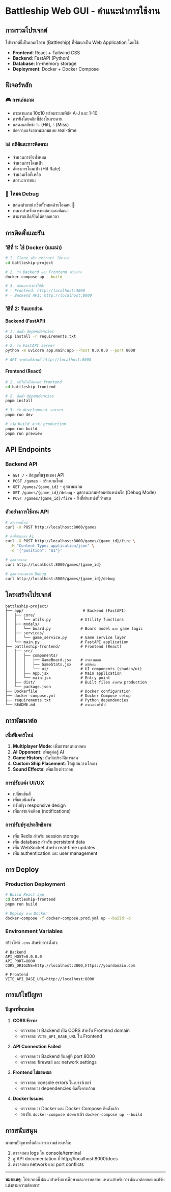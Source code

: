 # Battleship Web GUI - คำแนะนำการใช้งาน

## ภาพรวมโปรเจกต์

โปรเจกต์นี้เป็นเกมเรือรบ (Battleship) ที่พัฒนาเป็น Web Application โดยใช้:
- **Frontend**: React + Tailwind CSS
- **Backend**: FastAPI (Python)
- **Database**: In-memory storage
- **Deployment**: Docker + Docker Compose

## ฟีเจอร์หลัก

### 🎮 การเล่นเกม
- กระดานเกม 10x10 พร้อมระบบพิกัด A-J และ 1-10
- การยิงโดยคลิกที่ช่องในกระดาน
- แสดงผลลัพธ์: 💥 (Hit), 💧 (Miss)
- ข้อความแจ้งสถานะเกมแบบ real-time

### 📊 สถิติและการติดตาม
- จำนวนการยิงทั้งหมด
- จำนวนการโดนเป้า
- อัตราการโดนเป้า (Hit Rate)
- จำนวนเรือที่เหลือ
- สถานะการชนะ

### 🔧 โหมด Debug
- แสดงตำแหน่งเรือทั้งหมดด้วยไอคอน 🚢
- เหมาะสำหรับการทดสอบและพัฒนา
- สามารถเปิด/ปิดได้ตลอดเวลา

## การติดตั้งและรัน

### วิธีที่ 1: ใช้ Docker (แนะนำ)

```bash
# 1. Clone หรือ extract โปรเจกต์
cd battleship-project

# 2. รัน Backend และ Frontend พร้อมกัน
docker-compose up --build

# 3. เปิดเบราว์เซอร์ไปที่:
# - Frontend: http://localhost:3000
# - Backend API: http://localhost:8000
```

### วิธีที่ 2: รันแยกส่วน

#### Backend (FastAPI)
```bash
# 1. ติดตั้ง dependencies
pip install -r requirements.txt

# 2. รัน FastAPI server
python -m uvicorn app.main:app --host 0.0.0.0 --port 8000

# API จะพร้อมใช้งานที่ http://localhost:8000
```

#### Frontend (React)
```bash
# 1. เข้าไปในโฟลเดอร์ frontend
cd battleship-frontend

# 2. ติดตั้ง dependencies
pnpm install

# 3. รัน development server
pnpm run dev

# หรือ build สำหรับ production
pnpm run build
pnpm run preview
```

## API Endpoints

### Backend API
- `GET /` - ข้อมูลพื้นฐานของ API
- `POST /games` - สร้างเกมใหม่
- `GET /games/{game_id}` - ดูสถานะเกม
- `GET /games/{game_id}/debug` - ดูสถานะเกมพร้อมตำแหน่งเรือ (Debug Mode)
- `POST /games/{game_id}/fire` - ยิงที่ตำแหน่งที่กำหนด

### ตัวอย่างการใช้งาน API

```bash
# สร้างเกมใหม่
curl -X POST http://localhost:8000/games

# ยิงที่ตำแหน่ง A1
curl -X POST http://localhost:8000/games/{game_id}/fire \
  -H "Content-Type: application/json" \
  -d '{"position": "A1"}'

# ดูสถานะเกม
curl http://localhost:8000/games/{game_id}

# ดูสถานะเกมแบบ Debug
curl http://localhost:8000/games/{game_id}/debug
```

## โครงสร้างโปรเจกต์

```
battleship-project/
├── app/                          # Backend (FastAPI)
│   ├── core/
│   │   └── utils.py             # Utility functions
│   ├── models/
│   │   └── board.py             # Board model และ game logic
│   ├── services/
│   │   └── game_service.py      # Game service layer
│   └── main.py                  # FastAPI application
├── battleship-frontend/         # Frontend (React)
│   ├── src/
│   │   ├── components/
│   │   │   ├── GameBoard.jsx    # กระดานเกม
│   │   │   ├── GameStats.jsx    # สถิติเกม
│   │   │   └── ui/              # UI components (shadcn/ui)
│   │   ├── App.jsx              # Main application
│   │   └── main.jsx             # Entry point
│   ├── dist/                    # Built files สำหรับ production
│   └── package.json
├── Dockerfile                   # Docker configuration
├── docker-compose.yml           # Docker Compose setup
├── requirements.txt             # Python dependencies
└── README.md                    # คำแนะนำทั่วไป
```

## การพัฒนาต่อ

### เพิ่มฟีเจอร์ใหม่
1. **Multiplayer Mode**: เพิ่มการเล่นหลายคน
2. **AI Opponent**: เพิ่มคู่ต่อสู้ AI
3. **Game History**: บันทึกประวัติการเล่น
4. **Custom Ship Placement**: ให้ผู้เล่นวางเรือเอง
5. **Sound Effects**: เพิ่มเสียงประกอบ

### การปรับแต่ง UI/UX
- เปลี่ยนธีมสี
- เพิ่มแอนิเมชัน
- ปรับปรุง responsive design
- เพิ่มการแจ้งเตือน (notifications)

### การปรับปรุงประสิทธิภาพ
- เพิ่ม Redis สำหรับ session storage
- เพิ่ม database สำหรับ persistent data
- เพิ่ม WebSocket สำหรับ real-time updates
- เพิ่ม authentication และ user management

## การ Deploy

### Production Deployment
```bash
# Build React app
cd battleship-frontend
pnpm run build

# Deploy ด้วย Docker
docker-compose -f docker-compose.prod.yml up --build -d
```

### Environment Variables
สร้างไฟล์ `.env` สำหรับการตั้งค่า:
```
# Backend
API_HOST=0.0.0.0
API_PORT=8000
CORS_ORIGINS=http://localhost:3000,https://yourdomain.com

# Frontend
VITE_API_BASE_URL=http://localhost:8000
```

## การแก้ไขปัญหา

### ปัญหาที่พบบ่อย

1. **CORS Error**
   - ตรวจสอบว่า Backend เปิด CORS สำหรับ Frontend domain
   - ตรวจสอบ `VITE_API_BASE_URL` ใน Frontend

2. **API Connection Failed**
   - ตรวจสอบว่า Backend รันอยู่ที่ port 8000
   - ตรวจสอบ firewall และ network settings

3. **Frontend ไม่แสดงผล**
   - ตรวจสอบ console errors ในเบราว์เซอร์
   - ตรวจสอบว่า dependencies ติดตั้งครบถ้วน

4. **Docker Issues**
   - ตรวจสอบว่า Docker และ Docker Compose ติดตั้งแล้ว
   - ลองรัน `docker-compose down` แล้ว `docker-compose up --build`

## การสนับสนุน

หากพบปัญหาหรือต้องการความช่วยเหลือ:
1. ตรวจสอบ logs ใน console/terminal
2. ดู API documentation ที่ http://localhost:8000/docs
3. ตรวจสอบ network และ port conflicts

---

**หมายเหตุ**: โปรเจกต์นี้พัฒนาสำหรับการศึกษาและการทดสอบ เหมาะสำหรับการพัฒนาต่อยอดและปรับแต่งตามความต้องการ

